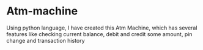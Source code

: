 # Atm-machine
Using python language, I have created this Atm Machine, which has several features like checking current balance, debit and credit some amount, pin change and transaction history
